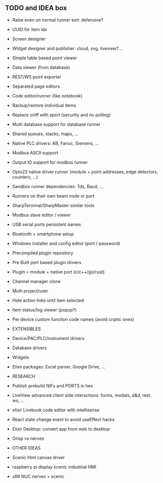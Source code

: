 ## TODO and IDEA box

- Raise even on normal runner exit: defensive?
- UUID for item ids
- Screen designer
- Widget designer and publisher: cloud, svg, liveview?...
- Simple table based point viewer
- Data viewer (from database)
- REST/WS point exporter
- Separated page editors
- Code editor/runner (like notebook)
- Backup/restore individual items
- Replace sniff with sport (security and no polling)
- Multi database support for database runner
- Shared queues, stacks, maps, ...
- Native PLC drivers: AB, Fanuc, Siemens, ...
- Modbus ASCII support
- Output IO support for modbus runner
- Opto22 native driver runner (module + point addresses, edge detectors, counters, ...)
- Sandbox runner dependencies: Tds, Baud, ...
- Runners on their own beam node or port
- SharpTerminal/SharpMaster similar tools
- Modbus slave editor / viewer
- USB serial ports persistent names
- Bluetooth + smartphone setup
- Windows installer and config editor (port / password)
- Precompiled plugin repository
- Pre Built port based plugin drivers
- Plugin = module + native port (c/c++/go/rust)
- Channel manager clone
- Multi project/user
- Hide action links until item selected
- Item status/log viewer (popup?)
- Per device custom function code names (avoid criptic ones)

- EXTENSIBLES
- Device/PAC/PLC/instrument drivers
- Database drivers
- Widgets
- Elixir packages: Excel parser, Google Drive, ...

- RESEARCH
- Publish prebuild NIFs and PORTS in hex
- LiveView advanced client side interactions: forms, modals, d&d, rest, ws, ...
- elixir Livebook code editor with intellisense
- React state change event to avoid useEffect hacks
- Elixir Desktop: convert app from web to desktop
- Grisp vs nerves

- OTHER IDEAS
- Scenic html canvas driver
- raspberry pi display scenic industrial HMI
- x86 NUC nerves + scenic
